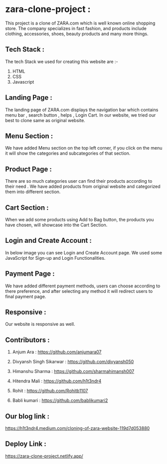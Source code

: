 # zara-clone-project :

This project is a clone of ZARA.com which is well known online shopping store. The company specializes in fast fashion, and products include clothing, accessories, shoes, beauty products and many more things.

## Tech Stack :

The tech Stack we used for creating this website are :-

1. HTML 
2. CSS
3. Javascript


## Landing Page :
The landing page of ZARA.com displays the navigation bar which contains menu bar , search button , helps , Login Cart.
In our website, we tried our best to clone same as original website.

## Menu Section :
We have added Menu section on the top left corner, if you click on the menu it will show the categories and subcategories of that section.

## Product Page :
There are so much categories user can find their products according to their need . We have added products from original website and categorized them into different section.


## Cart Section :
When we add some products using Add to Bag button, the products you have chosen, will showcase into the Cart Section.


## Login and Create Account : 
In below image you can see Login and Create Account page. We used some JavaScript for Sign-up and Login Functionalities.


## Payment Page :
We have added different payment methods, users can choose according to there preference, and after selecting any method it will redirect users to final payment page.



## Responsive :
Our website is responsive as well.

## Contributors :

1. Anjum Ara : https://github.com/anjumara07

2. Divyansh Singh Sikarwar : https://github.com/divyansh050

3. Himanshu Sharma : https://github.com/sharmahimansh007

4. Hitendra Mali : https://github.com/h1t3ndr4

5. Rohit : https://github.com/Rohitb1107

6. Babli kumari : https://github.com/bablikumari2


## Our blog link :
https://h1t3ndr4.medium.com/cloning-of-zara-website-119d7d053880

## Deploy Link :
https://zara-clone-project.netlify.app/
